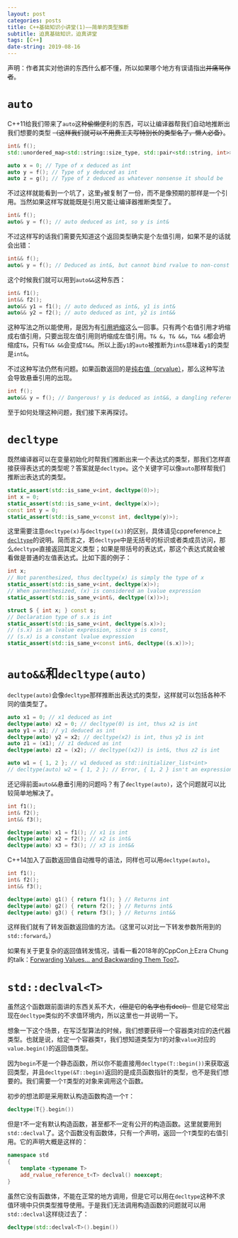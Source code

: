 ```yaml
---
layout: post
categories: posts
title: C++基础知识小讲堂(1)——简单的类型推断
subtitle: 迫真基础知识，迫真讲堂
tags: [C++]
date-string: 2019-08-16
---
```

声明：作者其实对他讲的东西什么都不懂，所以如果哪个地方有误请指出~~并痛骂作者~~。

# `auto`

C++11给我们带来了`auto`这种~~偷懒~~便利的东西，可以让编译器帮我们自动地推断出我们想要的类型 ~~（这样我们就可以不用费工夫写特别长的类型名了，懒人必备）~~。
```cpp
int& f();
std::unordered_map<std::string::size_type, std::pair<std::string, int>>::const_local_iterator g();

auto x = 0; // Type of x deduced as int
auto y = f(); // Type of y deduced as int
auto z = g(); // Type of z deduced as whatever nonsense it should be
```

不过这样就能看到一个坑了，这里`y`被复制了一份，而不是像预期的那样是一个引用。当然如果这样写就能既是引用又能让编译器推断类型了。
```cpp
int& f();
auto& y = f(); // auto deduced as int, so y is int&
```

不过这样写的话我们需要先知道这个返回类型确实是个左值引用，如果不是的话就会出错：
```cpp
int&& f();
auto& y = f(); // Deduced as int&, but cannot bind rvalue to non-const lvalue reference
```

这个时候我们就可以用到`auto&&`这种东西：
```cpp
int& f1();
int&& f2();
auto&& y1 = f1(); // auto deduced as int&, y1 is int&
auto&& y2 = f2(); // auto deduced as int, y2 is int&&
```

这种写法之所以能使用，是因为有[引用坍缩](https://zh.cppreference.com/w/cpp/language/reference#.E5.BC.95.E7.94.A8.E5.9D.8D.E7.BC.A9)这么一回事。只有两个右值引用才坍缩成右值引用，只要出现左值引用则坍缩成左值引用。`T& &`，`T& &&`，`T&& &`都会坍缩成`T&`，只有`T&& &&`会变成`T&&`。所以上面`y1`的`auto`被推断为`int&`意味着`y1`的类型是`int&`。

不过这种写法仍然有问题。如果函数返回的是[纯右值（prvalue）](https://zh.cppreference.com/w/cpp/language/value_category#.E7.BA.AF.E5.8F.B3.E5.80.BC)，那么这种写法会导致悬垂引用的出现。
```cpp
int f();
auto&& y = f(); // Dangerous! y is deduced as int&&, a dangling reference
```

至于如何处理这种问题，我们接下来再探讨。

# `decltype`
既然编译器可以在变量初始化时帮我们推断出来一个表达式的类型，那我们怎样直接获得表达式的类型呢？答案就是`decltype`。这个关键字可以像`auto`那样帮我们推断出表达式的类型。

```cpp
static_assert(std::is_same_v<int, decltype(0)>);
int x = 0;
static_assert(std::is_same_v<int, decltype(x)>);
const int y = 0;
static_assert(std::is_same_v<const int, decltype(y)>);
```

这里需要注意`decltype(x)`与`decltype((x))`的区别，具体请见cppreference上[`decltype`](https://zh.cppreference.com/w/cpp/language/decltype)的说明。简而言之，若`decltype`中是无括号的标识或者类成员访问，那么`decltype`直接返回其定义类型；如果是带括号的表达式，那这个表达式就会被看做是普通的左值表达式。比如下面的例子：

```cpp
int x;
// Not parenthesized, thus decltype(x) is simply the type of x
static_assert(std::is_same_v<int, decltype(x)>);
// When parenthesized, (x) is considered an lvalue expression
static_assert(std::is_same_v<int&, decltype((x))>);

struct S { int x; } const s;
// Declaration type of s.x is int
static_assert(std::is_same_v<int, decltype(s.x)>);
// (s.x) is an lvalue expression, since s is const,
// (s.x) is a constant lvalue expression
static_assert(std::is_same_v<const int&, decltype((s.x))>);
```

# `auto&&`和`decltype(auto)`

`decltype(auto)`会像`decltype`那样推断出表达式的类型，这样就可以包括各种不同的值类型了。

```cpp
auto x1 = 0; // x1 deduced as int
decltype(auto) x2 = 0; // decltype(0) is int, thus x2 is int
auto y1 = x1; // y1 deduced as int
decltype(auto) y2 = x2; // decltype(x2) is int, thus y2 is int
auto z1 = (x1); // z1 deduced as int
decltype(auto) z2 = (x2); // decltype((x2)) is int&, thus z2 is int

auto w1 = { 1, 2 }; // w1 deduced as std::initializer_list<int>
// decltype(auto) w2 = { 1, 2 }; // Error, { 1, 2 } isn't an expression
```

还记得前面`auto&&`悬垂引用的问题吗？有了`decltype(auto)`，这个问题就可以比较简单地解决了。

```cpp
int f1();
int& f2();
int&& f3();

decltype(auto) x1 = f1(); // x1 is int
decltype(auto) x2 = f2(); // x2 is int&
decltype(auto) x3 = f3(); // x3 is int&&
```

C++14加入了函数返回值自动推导的语法，同样也可以用`decltype(auto)`。
```cpp
int f1();
int& f2();
int&& f3();

decltype(auto) g1() { return f1(); } // Returns int
decltype(auto) g2() { return f2(); } // Returns int&
decltype(auto) g3() { return f3(); } // Returns int&&
```

这样我们就有了转发函数返回值的方法。（这里可以对比一下转发参数所用到的`std::forward`。）

如果有关于更复杂的返回值转发情况，请看一看2018年的CppCon上Ezra Chung的talk：[Forwarding Values... and Backwarding Them Too?](https://www.youtube.com/watch?v=hwT8K3-NH1w)。

# `std::declval<T>`

虽然这个函数跟前面讲的东西关系不大，~~（但是它的名字也有decl）~~ 但是它经常出现在`decltype`类似的不求值环境内，所以这里也一并说明一下。

想象一下这个场景，在写泛型算法的时候，我们想要获得一个容器类对应的迭代器类型。也就是说，给定一个容器类`T`，我们想知道类型为`T`的对象`value`对应的`value.begin()`的返回值类型。

因为`begin`不是一个静态函数，所以你不能直接用`decltype(T::begin())`来获取返回类型，并且`decltype(&T::begin)`返回的是成员函数指针的类型，也不是我们想要的。我们需要一个`T`类型的对象来调用这个函数。

初步的想法即是采用默认构造函数构造一个`T`：
```cpp
decltype(T{}.begin())
```

但是`T`不一定有默认构造函数，甚至都不一定有公开的构造函数。这里就要用到`std::declval`了。这个函数没有函数体，只有一个声明，返回一个`T`类型的右值引用。它的声明大概是这样的：
```cpp
namespace std
{
    template <typename T>
    add_rvalue_reference_t<T> declval() noexcept;
}
```

虽然它没有函数体，不能在正常的地方调用，但是它可以用在`decltype`这种不求值环境中只供类型推导使用。于是我们无法调用构造函数的问题就可以用`std::declval`这样绕过去了：
```cpp
decltype(std::declval<T>().begin())
```
